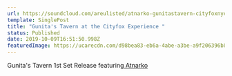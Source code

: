 ```yaml
---
url: https://soundcloud.com/areulisted/atnarko-gunitastavern-cityfoxnye2019?in=areulisted/sets/live-at-gunitas-tavern-the
template: SinglePost
title: "Gunita's Tavern at the Cityfox Experience "
status: Published
date: 2019-10-09T16:51:50.998Z
featuredImage: https://ucarecdn.com/d98bea83-eb6a-4abe-a3be-a9f206396b8d/-/crop/1081x979/0,0/-/preview/
---
```

Gunita's Tavern 1st Set Release featuring[ Atnarko](https://www.facebook.com/atnarko)